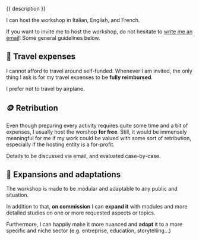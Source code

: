 {{ description }}

I can host the workshop in Italian, English, and French.

If you want to invite me to host the workshop, do not hesitate to [write me an
email](mailto:surfingtommi.space)! Some general guidelines below.

## 🚅 Travel expenses

I cannot afford to travel around self-funded. Whenever I am invited, the only
thing I ask is for my travel expenses to be **fully reimbursed**.

I prefer not to travel by airplane.

## 🪙 Retribution

Even though preparing every activity requires quite some time and a bit of
expenses, I usually host the worshop **for free**. Still, it would be immensely
meaningful for me if my work could be valued with some sort of retribution,
especially if the hosting entity is a for-profit.

Details to be discussed via email, and evaluated case-by-case.

## 🧠 Expansions and adaptations

The workshop is made to be modular and adaptable to any public and situation.

In addition to that, **on commission** I can **expand it** with modules and more
detailed studies on one or more requested aspects or topics.

Furthermore, I can happily make it more nuanced and **adapt** it to a more
specific and niche sector (e.g. entreprise, education, storytelling…)
